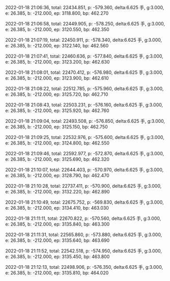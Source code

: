 2022-01-18 21:06:36, total: 22434.851, p: -579.360, delta:6.625 手, g:3.000, e: 26.385, b: -212.000, ep: 3118.800, bp: 462.270

2022-01-18 21:06:58, total: 22449.905, p: -578.250, delta:6.625 手, g:3.000, e: 26.385, b: -212.000, ep: 3120.550, bp: 462.350

2022-01-18 21:07:19, total: 22450.911, p: -578.340, delta:6.625 手, g:3.000, e: 26.385, b: -212.000, ep: 3122.140, bp: 462.560

2022-01-18 21:07:41, total: 22460.636, p: -577.840, delta:6.625 手, g:3.000, e: 26.385, b: -212.000, ep: 3123.200, bp: 462.630

2022-01-18 21:08:01, total: 22470.412, p: -576.980, delta:6.625 手, g:3.000, e: 26.385, b: -212.000, ep: 3123.900, bp: 462.610

2022-01-18 21:08:22, total: 22512.785, p: -575.960, delta:6.625 手, g:3.000, e: 26.385, b: -212.000, ep: 3125.720, bp: 462.710

2022-01-18 21:08:43, total: 22503.231, p: -576.160, delta:6.625 手, g:3.000, e: 26.385, b: -212.000, ep: 3125.920, bp: 462.760

2022-01-18 21:09:04, total: 22493.508, p: -576.850, delta:6.625 手, g:3.000, e: 26.385, b: -212.000, ep: 3125.150, bp: 462.750

2022-01-18 21:09:25, total: 22532.976, p: -575.600, delta:6.625 手, g:3.000, e: 26.385, b: -212.000, ep: 3124.800, bp: 462.550

2022-01-18 21:09:46, total: 22592.977, p: -572.870, delta:6.625 手, g:3.000, e: 26.385, b: -212.000, ep: 3125.690, bp: 462.320

2022-01-18 21:10:07, total: 22644.403, p: -570.970, delta:6.625 手, g:3.000, e: 26.385, b: -212.000, ep: 3128.790, bp: 462.470

2022-01-18 21:10:28, total: 22737.411, p: -570.900, delta:6.625 手, g:3.000, e: 26.385, b: -212.000, ep: 3132.220, bp: 462.890

2022-01-18 21:10:49, total: 22675.752, p: -569.830, delta:6.625 手, g:3.000, e: 26.385, b: -212.000, ep: 3134.410, bp: 463.030

2022-01-18 21:11:11, total: 22670.822, p: -570.560, delta:6.625 手, g:3.000, e: 26.385, b: -212.000, ep: 3135.840, bp: 463.300

2022-01-18 21:11:31, total: 22565.860, p: -573.880, delta:6.625 手, g:3.000, e: 26.385, b: -212.000, ep: 3135.640, bp: 463.690

2022-01-18 21:11:52, total: 22542.518, p: -574.950, delta:6.625 手, g:3.000, e: 26.385, b: -212.000, ep: 3135.450, bp: 463.800

2022-01-18 21:12:13, total: 22498.906, p: -576.350, delta:6.625 手, g:3.000, e: 26.385, b: -212.000, ep: 3135.810, bp: 464.020